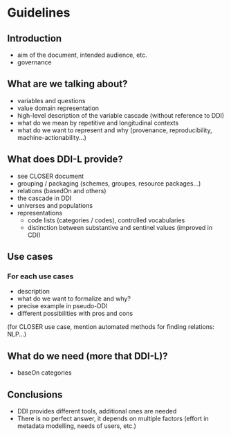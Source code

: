 # Guidelines

## Introduction

- aim of the document, intended audience, etc.
- governance

## What are we talking about?

- variables and questions
- value domain representation
- high-level description of the variable cascade (without reference to DDI)
- what do we mean by repetitive and longitudinal contexts
- what do we want to represent and why (provenance, reproducibility, machine-actionability...)

## What does DDI-L provide?

- see CLOSER document
- grouping / packaging (schemes, groupes, resource packages...)
- relations (basedOn and others)
- the cascade in DDI
- universes and populations
- representations
	- code lists (categories / codes), controlled vocabularies
	- distinction between substantive and sentinel values (improved in CDI)

## Use cases

### For each use cases

- description
- what do we want to formalize and why?
- precise example in pseudo-DDI
- different possibilities with pros and cons

(for CLOSER use case, mention automated methods for finding relations: NLP...)

## What do we need (more that DDI-L)?

- baseOn categories

## Conclusions

- DDI provides different tools, additional ones are needed
- There is no perfect answer, it depends on multiple factors (effort in metadata modelling, needs of users, etc.)